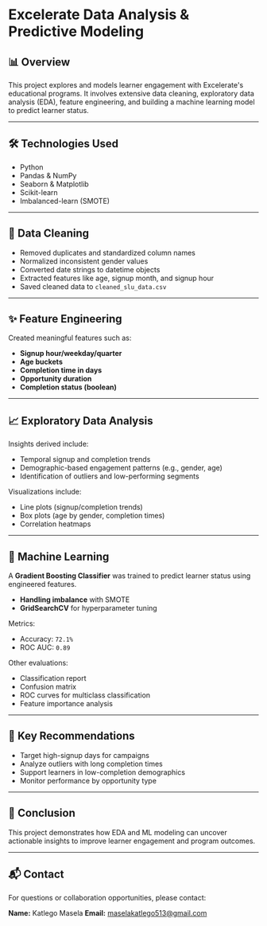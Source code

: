 # Excelerate Data Analysis & Predictive Modeling

## 📊 Overview

This project explores and models learner engagement with Excelerate's educational programs. It involves extensive data cleaning, exploratory data analysis (EDA), feature engineering, and building a machine learning model to predict learner status.

---

## 🛠️ Technologies Used

- Python  
- Pandas & NumPy  
- Seaborn & Matplotlib  
- Scikit-learn  
- Imbalanced-learn (SMOTE)

---

## 🧹 Data Cleaning

- Removed duplicates and standardized column names  
- Normalized inconsistent gender values  
- Converted date strings to datetime objects  
- Extracted features like age, signup month, and signup hour  
- Saved cleaned data to `cleaned_slu_data.csv`

---

## ✨ Feature Engineering

Created meaningful features such as:

- **Signup hour/weekday/quarter**  
- **Age buckets**  
- **Completion time in days**  
- **Opportunity duration**  
- **Completion status (boolean)**

---

## 📈 Exploratory Data Analysis

Insights derived include:

- Temporal signup and completion trends  
- Demographic-based engagement patterns (e.g., gender, age)  
- Identification of outliers and low-performing segments

Visualizations include:

- Line plots (signup/completion trends)  
- Box plots (age by gender, completion times)  
- Correlation heatmaps

---

## 🤖 Machine Learning

A **Gradient Boosting Classifier** was trained to predict learner status using engineered features.

- **Handling imbalance** with SMOTE  
- **GridSearchCV** for hyperparameter tuning  

Metrics:  
- Accuracy: `72.1%`  
- ROC AUC: `0.89`

Other evaluations:

- Classification report  
- Confusion matrix  
- ROC curves for multiclass classification  
- Feature importance analysis

---

## 📌 Key Recommendations

- Target high-signup days for campaigns  
- Analyze outliers with long completion times  
- Support learners in low-completion demographics  
- Monitor performance by opportunity type

---

## 📍 Conclusion

This project demonstrates how EDA and ML modeling can uncover actionable insights to improve learner engagement and program outcomes.

---

## 📬 Contact

For questions or collaboration opportunities, please contact:

**Name:** Katlego Masela 
**Email:** maselakatlego513@gmail.com 

